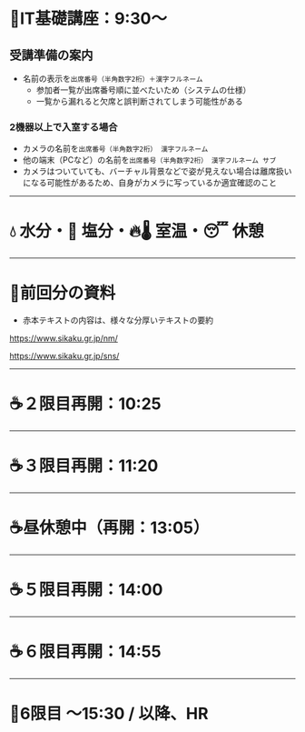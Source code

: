 # 📖IT基礎講座：9:30〜
## 受講準備の案内
- 名前の表示を`出席番号（半角数字2桁）＋漢字フルネーム`
  - 参加者一覧が出席番号順に並べたいため（システムの仕様）
  - 一覧から漏れると欠席と誤判断されてしまう可能性がある

### 2機器以上で入室する場合
- カメラの名前を`出席番号（半角数字2桁） 漢字フルネーム`
- 他の端末（PCなど）の名前を`出席番号（半角数字2桁） 漢字フルネーム サブ`
- カメラはついていても、バーチャル背景などで姿が見えない場合は離席扱いになる可能性があるため、自身がカメラに写っているか適宜確認のこと

---

# 💧 水分・🧂 塩分・🔥🌡️ 室温・😴 休憩

---

# 👀前回分の資料
- 赤本テキストの内容は、様々な分厚いテキストの要約

https://www.sikaku.gr.jp/nm/

https://www.sikaku.gr.jp/sns/

---

# ☕２限目再開：10:25

---

# ☕３限目再開：11:20

---

# ☕昼休憩中（再開：13:05）

---

# ☕５限目再開：14:00

---

# ☕６限目再開：14:55

---

# 📖6限目 ～15:30 / 以降、HR


